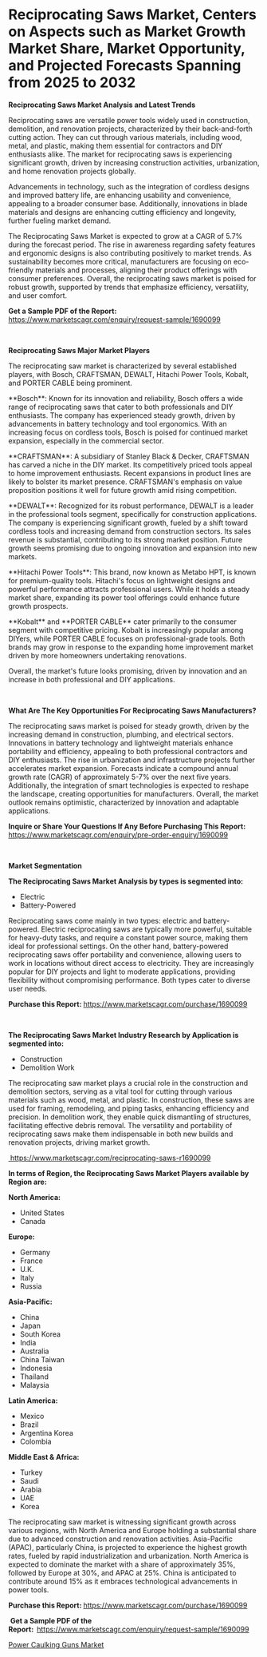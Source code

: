 <p><h1>Reciprocating Saws Market, Centers on Aspects such as Market Growth Market Share, Market Opportunity, and Projected Forecasts Spanning from 2025 to 2032</h1></p><p><strong>Reciprocating Saws Market Analysis and Latest Trends</strong></p>
<p><p>Reciprocating saws are versatile power tools widely used in construction, demolition, and renovation projects, characterized by their back-and-forth cutting action. They can cut through various materials, including wood, metal, and plastic, making them essential for contractors and DIY enthusiasts alike. The market for reciprocating saws is experiencing significant growth, driven by increasing construction activities, urbanization, and home renovation projects globally. </p><p>Advancements in technology, such as the integration of cordless designs and improved battery life, are enhancing usability and convenience, appealing to a broader consumer base. Additionally, innovations in blade materials and designs are enhancing cutting efficiency and longevity, further fueling market demand. </p><p>The Reciprocating Saws Market is expected to grow at a CAGR of 5.7% during the forecast period. The rise in awareness regarding safety features and ergonomic designs is also contributing positively to market trends. As sustainability becomes more critical, manufacturers are focusing on eco-friendly materials and processes, aligning their product offerings with consumer preferences. Overall, the reciprocating saws market is poised for robust growth, supported by trends that emphasize efficiency, versatility, and user comfort.</p></p>
<p><strong>Get a Sample PDF of the Report:&nbsp;</strong> <a href="https://www.marketscagr.com/enquiry/request-sample/1690099?utm_campaign=3456&utm_medium=2&utm_source=Github&utm_content=ia&utm_term=26032025&utm_id=reciprocating-saws">https://www.marketscagr.com/enquiry/request-sample/1690099</a></p>
<p>&nbsp;</p>
<p><strong>Reciprocating Saws Major Market Players</strong></p>
<p><p>The reciprocating saw market is characterized by several established players, with Bosch, CRAFTSMAN, DEWALT, Hitachi Power Tools, Kobalt, and PORTER CABLE being prominent. </p><p>**Bosch**: Known for its innovation and reliability, Bosch offers a wide range of reciprocating saws that cater to both professionals and DIY enthusiasts. The company has experienced steady growth, driven by advancements in battery technology and tool ergonomics. With an increasing focus on cordless tools, Bosch is poised for continued market expansion, especially in the commercial sector.</p><p>**CRAFTSMAN**: A subsidiary of Stanley Black & Decker, CRAFTSMAN has carved a niche in the DIY market. Its competitively priced tools appeal to home improvement enthusiasts. Recent expansions in product lines are likely to bolster its market presence. CRAFTSMAN's emphasis on value proposition positions it well for future growth amid rising competition.</p><p>**DEWALT**: Recognized for its robust performance, DEWALT is a leader in the professional tools segment, specifically for construction applications. The company is experiencing significant growth, fueled by a shift toward cordless tools and increasing demand from construction sectors. Its sales revenue is substantial, contributing to its strong market position. Future growth seems promising due to ongoing innovation and expansion into new markets.</p><p>**Hitachi Power Tools**: This brand, now known as Metabo HPT, is known for premium-quality tools. Hitachi's focus on lightweight designs and powerful performance attracts professional users. While it holds a steady market share, expanding its power tool offerings could enhance future growth prospects.</p><p>**Kobalt** and **PORTER CABLE** cater primarily to the consumer segment with competitive pricing. Kobalt is increasingly popular among DIYers, while PORTER CABLE focuses on professional-grade tools. Both brands may grow in response to the expanding home improvement market driven by more homeowners undertaking renovations.</p><p>Overall, the market's future looks promising, driven by innovation and an increase in both professional and DIY applications.</p></p>
<p>&nbsp;</p>
<p><strong>What Are The Key Opportunities For Reciprocating Saws Manufacturers?</strong></p>
<p><p>The reciprocating saws market is poised for steady growth, driven by the increasing demand in construction, plumbing, and electrical sectors. Innovations in battery technology and lightweight materials enhance portability and efficiency, appealing to both professional contractors and DIY enthusiasts. The rise in urbanization and infrastructure projects further accelerates market expansion. Forecasts indicate a compound annual growth rate (CAGR) of approximately 5-7% over the next five years. Additionally, the integration of smart technologies is expected to reshape the landscape, creating opportunities for manufacturers. Overall, the market outlook remains optimistic, characterized by innovation and adaptable applications.</p></p>
<p><strong>Inquire or Share Your Questions If Any Before Purchasing This Report:</strong> <a href="https://www.marketscagr.com/enquiry/pre-order-enquiry/1690099?utm_campaign=3456&utm_medium=2&utm_source=Github&utm_content=ia&utm_term=26032025&utm_id=reciprocating-saws">https://www.marketscagr.com/enquiry/pre-order-enquiry/1690099</a></p>
<p>&nbsp;</p>
<p><strong>Market Segmentation</strong></p>
<p><strong>The Reciprocating Saws Market Analysis by types is segmented into:</strong></p>
<p><ul><li>Electric</li><li>Battery-Powered</li></ul></p>
<p><p>Reciprocating saws come mainly in two types: electric and battery-powered. Electric reciprocating saws are typically more powerful, suitable for heavy-duty tasks, and require a constant power source, making them ideal for professional settings. On the other hand, battery-powered reciprocating saws offer portability and convenience, allowing users to work in locations without direct access to electricity. They are increasingly popular for DIY projects and light to moderate applications, providing flexibility without compromising performance. Both types cater to diverse user needs.</p></p>
<p><strong>Purchase this Report:&nbsp;</strong><a href="https://www.marketscagr.com/purchase/1690099?utm_campaign=3456&utm_medium=2&utm_source=Github&utm_content=ia&utm_term=26032025&utm_id=reciprocating-saws">https://www.marketscagr.com/purchase/1690099</a></p>
<p>&nbsp;</p>
<p><strong>The Reciprocating Saws Market Industry Research by Application is segmented into:</strong></p>
<p><ul><li>Construction</li><li>Demolition Work</li></ul></p>
<p><p>The reciprocating saw market plays a crucial role in the construction and demolition sectors, serving as a vital tool for cutting through various materials such as wood, metal, and plastic. In construction, these saws are used for framing, remodeling, and piping tasks, enhancing efficiency and precision. In demolition work, they enable quick dismantling of structures, facilitating effective debris removal. The versatility and portability of reciprocating saws make them indispensable in both new builds and renovation projects, driving market growth.</p></p>
<p><a href="https://www.marketscagr.com/reciprocating-saws-r1690099?utm_campaign=3456&utm_medium=2&utm_source=Github&utm_content=ia&utm_term=26032025&utm_id=reciprocating-saws">&nbsp;https://www.marketscagr.com/reciprocating-saws-r1690099</a></p>
<p><strong>In terms of Region, the Reciprocating Saws Market Players available by Region are:</strong></p>
<p>
    <p> <strong> North America: </strong>
        <ul>
            <li>United States</li>
            <li>Canada</li>
        </ul>
        </p> 
    <p> <strong> Europe: </strong>
        <ul>
            <li>Germany</li>
            <li>France</li>
            <li>U.K.</li>
            <li>Italy</li>
            <li>Russia</li>
        </ul>
        </p> 
    <p> <strong> Asia-Pacific: </strong>
        <ul>
            <li>China</li>
            <li>Japan</li>
            <li>South Korea</li>
            <li>India</li>
            <li>Australia</li>
            <li>China Taiwan</li>
            <li>Indonesia</li>
            <li>Thailand</li>
            <li>Malaysia</li>
        </ul>
        </p> 
    <p> <strong> Latin America: </strong>
        <ul>
            <li>Mexico</li>
            <li>Brazil</li>
            <li>Argentina Korea</li>
            <li>Colombia</li>
        </ul>
        </p> 
    <p> <strong> Middle East & Africa: </strong>
        <ul>
            <li>Turkey</li>
            <li>Saudi</li>
            <li>Arabia</li>
            <li>UAE</li>
            <li>Korea</li>
        </ul>
    </p>
    </p>
<p><p>The reciprocating saw market is witnessing significant growth across various regions, with North America and Europe holding a substantial share due to advanced construction and renovation activities. Asia-Pacific (APAC), particularly China, is projected to experience the highest growth rates, fueled by rapid industrialization and urbanization. North America is expected to dominate the market with a share of approximately 35%, followed by Europe at 30%, and APAC at 25%. China is anticipated to contribute around 15% as it embraces technological advancements in power tools.</p></p>
<p><strong>Purchase this Report: </strong><a href="https://www.marketscagr.com/purchase/1690099?utm_campaign=3456&utm_medium=2&utm_source=Github&utm_content=ia&utm_term=26032025&utm_id=reciprocating-saws">https://www.marketscagr.com/purchase/1690099</a></p>
<p>&nbsp;<strong>Get a Sample PDF of the Report:&nbsp;&nbsp;</strong><a href="https://www.marketscagr.com/enquiry/request-sample/1690099?utm_campaign=3456&utm_medium=2&utm_source=Github&utm_content=ia&utm_term=26032025&utm_id=reciprocating-saws">https://www.marketscagr.com/enquiry/request-sample/1690099</a></p>
<p><strong></strong></p>
<p><p><a href="https://github.com/abidomamen/Market-Research-Report-List-1/blob/main/power-caulking-guns-market.md?utm_campaign=3456&utm_medium=2&utm_source=Github&utm_content=ia&utm_term=26032025&utm_id=reciprocating-saws">Power Caulking Guns Market</a></p></p>